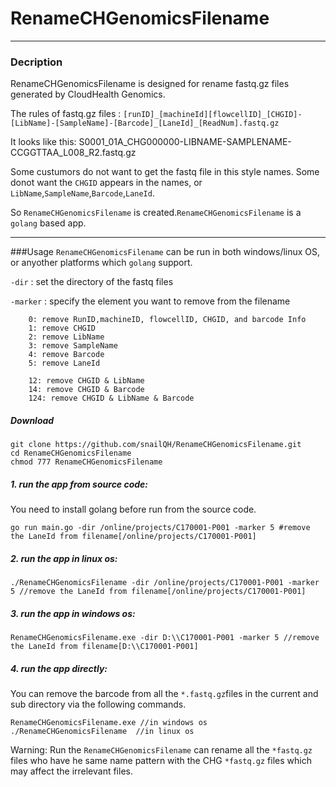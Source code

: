# RenameCHGenomicsFilename

- - -
### Decription
RenameCHGenomicsFilename is designed for rename fastq.gz files generated by CloudHealth Genomics.

The rules of fastq.gz files :
`[runID]_[machineId][flowcellID]_[CHGID]-[LibName]-[SampleName]-[Barcode]_[LaneId]_[ReadNum].fastq.gz`

It looks like this: S0001_01A_CHG000000-LIBNAME-SAMPLENAME-CCGGTTAA_L008_R2.fastq.gz

Some custumors do not want to get the fastq file in this style names. Some donot want the `CHGID` appears in the names, or `LibName`,`SampleName`,`Barcode`,`LaneId`.

So `RenameCHGenomicsFilename` is created.`RenameCHGenomicsFilename` is a `golang` based app.

- - -

###Usage
`RenameCHGenomicsFilename` can be run in both windows/linux OS, or anyother platforms which `golang` support.

```-dir``` : set the directory of the fastq files

```-marker``` : specify the element you want to remove from the filename
<pre><code>&#8195;&#8195;&#8195;&#8195;0: remove RunID,machineID, flowcellID, CHGID, and barcode Info
&#8195;&#8195;&#8195;&#8195;1: remove CHGID
&#8195;&#8195;&#8195;&#8195;2: remove LibName
&#8195;&#8195;&#8195;&#8195;3: remove SampleName
&#8195;&#8195;&#8195;&#8195;4: remove Barcode
&#8195;&#8195;&#8195;&#8195;5: remove LaneId

&#8195;&#8195;&#8195;&#8195;12: remove CHGID & LibName
&#8195;&#8195;&#8195;&#8195;14: remove CHGID & Barcode
&#8195;&#8195;&#8195;&#8195;124: remove CHGID & LibName & Barcode
</code></pre>

##### Download
<pre><code>git clone https://github.com/snailQH/RenameCHGenomicsFilename.git
cd RenameCHGenomicsFilename
chmod 777 RenameCHGenomicsFilename
</code></pre>

##### 1. run the app from source code:
You need to install golang before run from the source code.
<pre><code>go run main.go -dir /online/projects/C170001-P001 -marker 5 #remove the LaneId from filename[/online/projects/C170001-P001]
</code></pre>

##### 2. run the app in linux os:
<pre><code>./RenameCHGenomicsFilename -dir /online/projects/C170001-P001 -marker 5 //remove the LaneId from filename[/online/projects/C170001-P001]
</code></pre>

##### 3. run the app in windows os:
<pre><code>RenameCHGenomicsFilename.exe -dir D:\\C170001-P001 -marker 5 //remove the LaneId from filename[D:\\C170001-P001]
</code></pre>

##### 4. run the app directly:
You can remove the barcode from all the `*.fastq.gz`files in the current and sub directory via the following commands.
<pre><code>RenameCHGenomicsFilename.exe	//in windows os
./RenameCHGenomicsFilename	//in linux os
</code></pre>

Warning: Run the `RenameCHGenomicsFilename` can rename all the `*fastq.gz` files who have he same name pattern with the CHG `*fastq.gz` files which may affect the irrelevant files.

